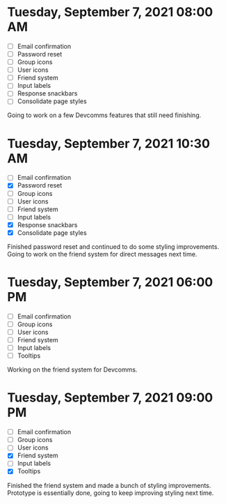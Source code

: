 # Tuesday, September 7, 2021 08:00 AM
- [ ] Email confirmation
- [ ] Password reset
- [ ] Group icons
- [ ] User icons
- [ ] Friend system
- [ ] Input labels
- [ ] Response snackbars
- [ ] Consolidate page styles

Going to work on a few Devcomms features that still need finishing.

# Tuesday, September 7, 2021 10:30 AM
- [ ] Email confirmation
- [X] Password reset
- [ ] Group icons
- [ ] User icons
- [ ] Friend system
- [ ] Input labels
- [X] Response snackbars
- [X] Consolidate page styles

Finished password reset and continued to do some styling improvements.
Going to work on the friend system for direct messages next time.

# Tuesday, September 7, 2021 06:00 PM
- [ ] Email confirmation
- [ ] Group icons
- [ ] User icons
- [ ] Friend system
- [ ] Input labels
- [ ] Tooltips

Working on the friend system for Devcomms.

# Tuesday, September 7, 2021 09:00 PM
- [ ] Email confirmation
- [ ] Group icons
- [ ] User icons
- [X] Friend system
- [ ] Input labels
- [X] Tooltips

Finished the friend system and made a bunch of styling improvements.
Prototype is essentially done, going to keep improving styling next time.
